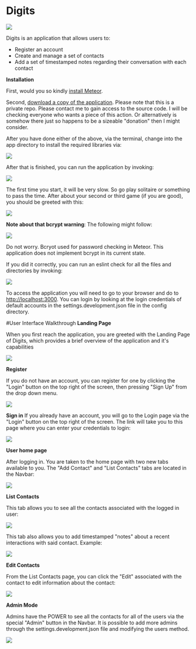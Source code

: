 # Digits

<img src="doc/landing.PNG">

Digits is an application that allows users to:
* Register an account
* Create and manage a set of contacts
* Add a set of timestamped notes regarding their conversation with each contact

**Installation**

First, would you so kindly [install Meteor](https://www.meteor.com/install).

Second, [download a copy of the application](https://github.com/japhet-ye/digits). 
Please note that this is a private repo. Please contact me to gain access to the source code.
I will be checking everyone who wants a piece of this action. Or alternatively is somehow
there just so happens to be a sizeable "donation" then I might consider. 

After you have done either of the above, via the terminal, change into the app directory
to install the required libraries via:

<img src="doc/meteor-install.PNG">

 After that is finished, you can run the application by invoking:
 
 <img src="doc/meteor-start.PNG">
 
 The first time you start, it will be very slow. So go play solitaire or something to
 pass the time. After about your second or third game (if you are good), you should be 
 greeted with this:
 
 <img src="doc/initial-start.PNG">
 
 **Note about that bcrypt warning**: The following might follow:
 
 <img src="doc/bcrypt-warning.PNG"> 
 
 Do not worry. Bcryot used for password checking in Meteor. This application does not
 implement bcrypt in its current state.
 
 If you did it correctly, you can run an eslint check for all the files and directories 
 by invoking:
 
 <img src="doc/eslint.PNG">
 
 To access the application you will need to go to your browser and do to 
 [http://localhost:3000](http://localhost:3000). You can login by looking at the login
 credentials of default accounts in the settings.development.json file in the config 
 directory.
 
#User Interface Walkthrough
 **Landing Page**
 
 When you first reach the application, you are greeted with the Landing Page of Digits,
 which provides a brief overview of the application and it's capabilities
 
 <img src="doc/landingp.PNG"> 
 
 **Register**
 
 If you do not have an account, you can register for one by clicking the "Login" button 
 on the top right of the screen, then pressing "Sign Up" from the drop down menu.
 
  <img src="doc/signup.PNG">

**Sign in**
If you already have an account, you will go to the Login page via the "Login" button on
the top right of the screen. The link will take you to this page where you can
enter your credentials to login:

 <img src="doc/login.PNG">

**User home page**

After logging in. You are taken to the home page with two new tabs available to you.
The "Add Contact" and "List Contacts" tabs are located in the Navbar:

<img src="doc/user-homepage.PNG">

**List Contacts**

This tab allows you to see all the contacts associated with the logged in user:

 <img src="doc/list-contacts.PNG">

This tab also allows you to add timestamped "notes" about a recent interactions with said
contact. Example:

 <img src="doc/adding-notes.PNG">
 
**Edit Contacts**

From the List Contacts page, you can click the "Edit" associated with the contact to edit 
information about the contact: 
 
 <img src="doc/editcontacts.PNG">
 
**Admin Mode**

Admins have the POWER to see all the contacts for all of the users via the special 
"Admin" button in the Navbar. It is possible to add more admins through the
settings.development.json file and modifying the users method.
 
  <img src="doc/admin.PNG">